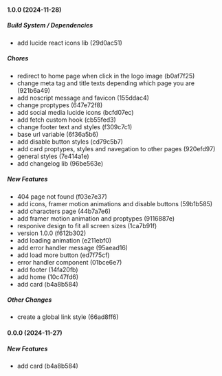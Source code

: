#### 1.0.0 (2024-11-28)

##### Build System / Dependencies

*  add lucide react icons lib (29d0ac51)

##### Chores

*  redirect to home page when click in the logo image (b0af7f25)
*  change meta tag and title texts depending which page you are (921b6a49)
*  add noscript message and favicon (155ddac4)
*  change proptypes (647e72f8)
*  add social media lucide icons (bcfd07ec)
*  add fetch custom hook (cb55fed3)
*  change footer text and styles (f309c7c1)
*  base url variable (6f36a5b6)
*  add disable button styles (cd79c5b7)
*  add card proptypes, styles and navegation to other pages (920efd97)
*  general styles (7e414a1e)
*  add changelog lib (96be563e)

##### New Features

*  404 page not found (f03e7e37)
*  add icons, framer motion animations and disable buttons (59b1b585)
*  add characters page (44b7a7e6)
*  add framer motion animation and proptypes (9116887e)
*  responive design to fit all screen sizes (1ca7b91f)
*  version 1.0.0 (f612b302)
*  add loading animation (e211ebf0)
*  add error handler message (95aead16)
*  add load more button (ed7f75cf)
*  error handler component (01bce6e7)
*  add footer (14fa20fb)
*  add home (10c47fd6)
*  add card (b4a8b584)

##### Other Changes

*  create a global link style (66ad8ff6)

#### 0.0.0 (2024-11-27)

##### New Features

*  add card (b4a8b584)

